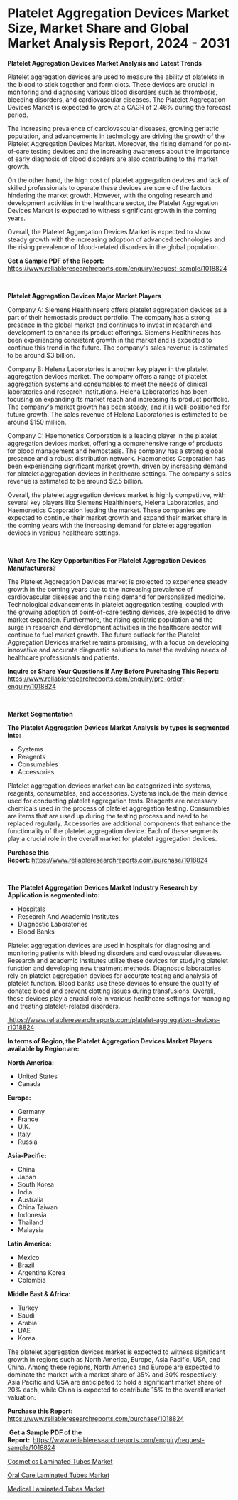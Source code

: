 <p><h1>Platelet Aggregation Devices Market Size, Market Share and Global Market Analysis Report, 2024 - 2031</h1></p><p><strong>Platelet Aggregation Devices Market Analysis and Latest Trends</strong></p>
<p><p>Platelet aggregation devices are used to measure the ability of platelets in the blood to stick together and form clots. These devices are crucial in monitoring and diagnosing various blood disorders such as thrombosis, bleeding disorders, and cardiovascular diseases. The Platelet Aggregation Devices Market is expected to grow at a CAGR of 2.46% during the forecast period.</p><p>The increasing prevalence of cardiovascular diseases, growing geriatric population, and advancements in technology are driving the growth of the Platelet Aggregation Devices Market. Moreover, the rising demand for point-of-care testing devices and the increasing awareness about the importance of early diagnosis of blood disorders are also contributing to the market growth.</p><p>On the other hand, the high cost of platelet aggregation devices and lack of skilled professionals to operate these devices are some of the factors hindering the market growth. However, with the ongoing research and development activities in the healthcare sector, the Platelet Aggregation Devices Market is expected to witness significant growth in the coming years.</p><p>Overall, the Platelet Aggregation Devices Market is expected to show steady growth with the increasing adoption of advanced technologies and the rising prevalence of blood-related disorders in the global population.</p></p>
<p><strong>Get a Sample PDF of the Report:&nbsp;</strong> <a href="https://www.reliableresearchreports.com/enquiry/request-sample/1018824">https://www.reliableresearchreports.com/enquiry/request-sample/1018824</a></p>
<p>&nbsp;</p>
<p><strong>Platelet Aggregation Devices Major Market Players</strong></p>
<p><p>Company A: Siemens Healthineers offers platelet aggregation devices as a part of their hemostasis product portfolio. The company has a strong presence in the global market and continues to invest in research and development to enhance its product offerings. Siemens Healthineers has been experiencing consistent growth in the market and is expected to continue this trend in the future. The company's sales revenue is estimated to be around $3 billion.</p><p>Company B: Helena Laboratories is another key player in the platelet aggregation devices market. The company offers a range of platelet aggregation systems and consumables to meet the needs of clinical laboratories and research institutions. Helena Laboratories has been focusing on expanding its market reach and increasing its product portfolio. The company's market growth has been steady, and it is well-positioned for future growth. The sales revenue of Helena Laboratories is estimated to be around $150 million.</p><p>Company C: Haemonetics Corporation is a leading player in the platelet aggregation devices market, offering a comprehensive range of products for blood management and hemostasis. The company has a strong global presence and a robust distribution network. Haemonetics Corporation has been experiencing significant market growth, driven by increasing demand for platelet aggregation devices in healthcare settings. The company's sales revenue is estimated to be around $2.5 billion.</p><p>Overall, the platelet aggregation devices market is highly competitive, with several key players like Siemens Healthineers, Helena Laboratories, and Haemonetics Corporation leading the market. These companies are expected to continue their market growth and expand their market share in the coming years with the increasing demand for platelet aggregation devices in various healthcare settings.</p></p>
<p>&nbsp;</p>
<p><strong>What Are The Key Opportunities For Platelet Aggregation Devices Manufacturers?</strong></p>
<p><p>The Platelet Aggregation Devices market is projected to experience steady growth in the coming years due to the increasing prevalence of cardiovascular diseases and the rising demand for personalized medicine. Technological advancements in platelet aggregation testing, coupled with the growing adoption of point-of-care testing devices, are expected to drive market expansion. Furthermore, the rising geriatric population and the surge in research and development activities in the healthcare sector will continue to fuel market growth. The future outlook for the Platelet Aggregation Devices market remains promising, with a focus on developing innovative and accurate diagnostic solutions to meet the evolving needs of healthcare professionals and patients.</p></p>
<p><strong>Inquire or Share Your Questions If Any Before Purchasing This Report:</strong> <a href="https://www.reliableresearchreports.com/enquiry/pre-order-enquiry/1018824">https://www.reliableresearchreports.com/enquiry/pre-order-enquiry/1018824</a></p>
<p>&nbsp;</p>
<p><strong>Market Segmentation</strong></p>
<p><strong>The Platelet Aggregation Devices Market Analysis by types is segmented into:</strong></p>
<p><ul><li>Systems</li><li>Reagents</li><li>Consumables</li><li>Accessories</li></ul></p>
<p><p>Platelet aggregation devices market can be categorized into systems, reagents, consumables, and accessories. Systems include the main device used for conducting platelet aggregation tests. Reagents are necessary chemicals used in the process of platelet aggregation testing. Consumables are items that are used up during the testing process and need to be replaced regularly. Accessories are additional components that enhance the functionality of the platelet aggregation device. Each of these segments play a crucial role in the overall market for platelet aggregation devices.</p></p>
<p><strong>Purchase this Report:&nbsp;</strong><a href="https://www.reliableresearchreports.com/purchase/1018824">https://www.reliableresearchreports.com/purchase/1018824</a></p>
<p>&nbsp;</p>
<p><strong>The Platelet Aggregation Devices Market Industry Research by Application is segmented into:</strong></p>
<p><ul><li>Hospitals</li><li>Research And Academic Institutes</li><li>Diagnostic Laboratories</li><li>Blood Banks</li></ul></p>
<p><p>Platelet aggregation devices are used in hospitals for diagnosing and monitoring patients with bleeding disorders and cardiovascular diseases. Research and academic institutes utilize these devices for studying platelet function and developing new treatment methods. Diagnostic laboratories rely on platelet aggregation devices for accurate testing and analysis of platelet function. Blood banks use these devices to ensure the quality of donated blood and prevent clotting issues during transfusions. Overall, these devices play a crucial role in various healthcare settings for managing and treating platelet-related disorders.</p></p>
<p><a href="https://www.reliableresearchreports.com/platelet-aggregation-devices-r1018824">&nbsp;https://www.reliableresearchreports.com/platelet-aggregation-devices-r1018824</a></p>
<p><strong>In terms of Region, the Platelet Aggregation Devices Market Players available by Region are:</strong></p>
<p>
    <p> <strong> North America: </strong>
        <ul>
            <li>United States</li>
            <li>Canada</li>
        </ul>
        </p> 
    <p> <strong> Europe: </strong>
        <ul>
            <li>Germany</li>
            <li>France</li>
            <li>U.K.</li>
            <li>Italy</li>
            <li>Russia</li>
        </ul>
        </p> 
    <p> <strong> Asia-Pacific: </strong>
        <ul>
            <li>China</li>
            <li>Japan</li>
            <li>South Korea</li>
            <li>India</li>
            <li>Australia</li>
            <li>China Taiwan</li>
            <li>Indonesia</li>
            <li>Thailand</li>
            <li>Malaysia</li>
        </ul>
        </p> 
    <p> <strong> Latin America: </strong>
        <ul>
            <li>Mexico</li>
            <li>Brazil</li>
            <li>Argentina Korea</li>
            <li>Colombia</li>
        </ul>
        </p> 
    <p> <strong> Middle East & Africa: </strong>
        <ul>
            <li>Turkey</li>
            <li>Saudi</li>
            <li>Arabia</li>
            <li>UAE</li>
            <li>Korea</li>
        </ul>
    </p>
    </p>
<p><p>The platelet aggregation devices market is expected to witness significant growth in regions such as North America, Europe, Asia Pacific, USA, and China. Among these regions, North America and Europe are expected to dominate the market with a market share of 35% and 30% respectively. Asia Pacific and USA are anticipated to hold a significant market share of 20% each, while China is expected to contribute 15% to the overall market valuation.</p></p>
<p><strong>Purchase this Report: </strong><a href="https://www.reliableresearchreports.com/purchase/1018824">https://www.reliableresearchreports.com/purchase/1018824</a></p>
<p>&nbsp;<strong>Get a Sample PDF of the Report:&nbsp;&nbsp;</strong><a href="https://www.reliableresearchreports.com/enquiry/request-sample/1018824">https://www.reliableresearchreports.com/enquiry/request-sample/1018824</a></p>
<p><strong></strong></p>
<p><p><a href="https://github.com/suitykhatun12/Market-Research-Report-List-1/blob/main/cosmetics-laminated-tubes-market.md">Cosmetics Laminated Tubes Market</a></p><p><a href="https://github.com/khadijahesham19/Market-Research-Report-List-1/blob/main/oral-care-laminated-tubes-market.md">Oral Care Laminated Tubes Market</a></p><p><a href="https://github.com/CliffMedina6/Market-Research-Report-List-5/blob/main/medical-laminated-tubes-market.md">Medical Laminated Tubes Market</a></p></p>